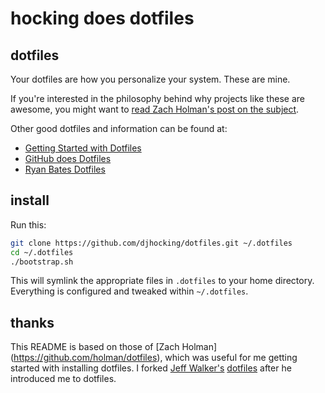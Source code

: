 # hocking does dotfiles

## dotfiles

Your dotfiles are how you personalize your system. These are mine.

If you're interested in the philosophy behind why projects like these are
awesome, you might want to [read Zach Holman's post on the
subject](http://zachholman.com/2010/08/dotfiles-are-meant-to-be-forked/).

Other good dotfiles and information can be found at:

* [Getting Started with Dotfiles](https://medium.com/@webprolific/getting-started-with-dotfiles-43c3602fd789)
* [GitHub does Dotfiles](https://dotfiles.github.io/)
* [Ryan Bates Dotfiles](https://github.com/ryanb/dotfiles)

## install

Run this:

```sh
git clone https://github.com/djhocking/dotfiles.git ~/.dotfiles
cd ~/.dotfiles
./bootstrap.sh
```

This will symlink the appropriate files in `.dotfiles` to your home directory.
Everything is configured and tweaked within `~/.dotfiles`.

## thanks

This README is based on those of [Zach Holman] (https://github.com/holman/dotfiles), which was useful for me getting started with installing dotfiles. I forked [Jeff Walker's](https://github.com/walkerjeffd)
[dotfiles](http://github.com/ryanb/dotfiles) after he introduced me to dotfiles.
